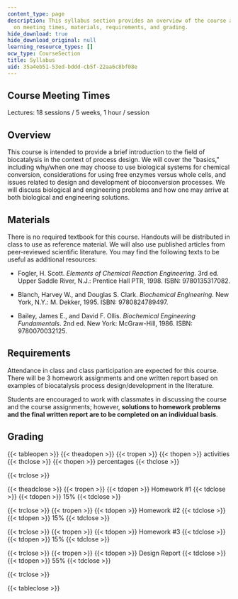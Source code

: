 ```yaml
---
content_type: page
description: This syllabus section provides an overview of the course and information
  on meeting times, materials, requirements, and grading.
hide_download: true
hide_download_original: null
learning_resource_types: []
ocw_type: CourseSection
title: Syllabus
uid: 35a4eb51-53ed-bddd-cb5f-22aa6c8bf08e
---
```


Course Meeting Times
--------------------

Lectures: 18 sessions / 5 weeks, 1 hour / session

Overview
--------

This course is intended to provide a brief introduction to the field of biocatalysis in the context of process design. We will cover the "basics," including why/when one may choose to use biological systems for chemical conversion, considerations for using free enzymes versus whole cells, and issues related to design and development of bioconversion processes. We will discuss biological and engineering problems and how one may arrive at both biological and engineering solutions.

Materials
---------

There is no required textbook for this course. Handouts will be distributed in class to use as reference material. We will also use published articles from peer-reviewed scientific literature. You may find the following texts to be useful as additional resources:

*   Fogler, H. Scott. _Elements of Chemical Reaction Engineering_. 3rd ed. Upper Saddle River, N.J.: Prentice Hall PTR, 1998. ISBN: 9780135317082.  
    
*   Blanch, Harvey W., and Douglas S. Clark. _Biochemical Engineering_. New York, N.Y.: M. Dekker, 1995. ISBN: 9780824789497.  
    
*   Bailey, James E., and David F. Ollis. _Biochemical Engineering Fundamentals_. 2nd ed. New York: McGraw-Hill, 1986. ISBN: 9780070032125.

Requirements
------------

Attendance in class and class participation are expected for this course. There will be 3 homework assignments and one written report based on examples of biocatalysis process design/development in the literature.

Students are encouraged to work with classmates in discussing the course and the course assignments; however, **solutions to homework problems and the final written report are to be completed on an individual basis**.

Grading
-------

{{< tableopen >}}
{{< theadopen >}}
{{< tropen >}}
{{< thopen >}}
activities
{{< thclose >}}
{{< thopen >}}
percentages
{{< thclose >}}

{{< trclose >}}

{{< theadclose >}}
{{< tropen >}}
{{< tdopen >}}
Homework #1
{{< tdclose >}}
{{< tdopen >}}
15%
{{< tdclose >}}

{{< trclose >}}
{{< tropen >}}
{{< tdopen >}}
Homework #2
{{< tdclose >}}
{{< tdopen >}}
15%
{{< tdclose >}}

{{< trclose >}}
{{< tropen >}}
{{< tdopen >}}
Homework #3
{{< tdclose >}}
{{< tdopen >}}
15%
{{< tdclose >}}

{{< trclose >}}
{{< tropen >}}
{{< tdopen >}}
Design Report
{{< tdclose >}}
{{< tdopen >}}
55%
{{< tdclose >}}

{{< trclose >}}

{{< tableclose >}}
